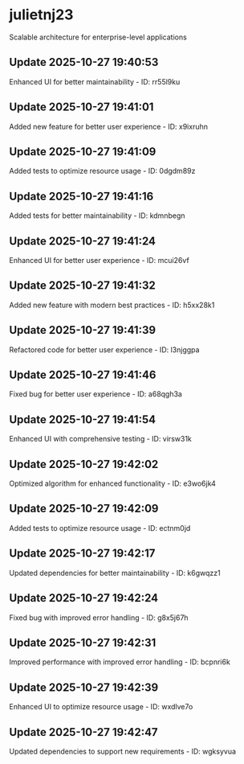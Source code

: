 # julietnj23
Scalable architecture for enterprise-level applications

## Update 2025-10-27 19:40:53
Enhanced UI for better maintainability - ID: rr55l9ku


## Update 2025-10-27 19:41:01
Added new feature for better user experience - ID: x9ixruhn


## Update 2025-10-27 19:41:09
Added tests to optimize resource usage - ID: 0dgdm89z


## Update 2025-10-27 19:41:16
Added tests for better maintainability - ID: kdmnbegn


## Update 2025-10-27 19:41:24
Enhanced UI for better user experience - ID: mcui26vf


## Update 2025-10-27 19:41:32
Added new feature with modern best practices - ID: h5xx28k1


## Update 2025-10-27 19:41:39
Refactored code for better user experience - ID: l3njggpa


## Update 2025-10-27 19:41:46
Fixed bug for better user experience - ID: a68qgh3a


## Update 2025-10-27 19:41:54
Enhanced UI with comprehensive testing - ID: virsw31k


## Update 2025-10-27 19:42:02
Optimized algorithm for enhanced functionality - ID: e3wo6jk4


## Update 2025-10-27 19:42:09
Added tests to optimize resource usage - ID: ectnm0jd


## Update 2025-10-27 19:42:17
Updated dependencies for better maintainability - ID: k6gwqzz1


## Update 2025-10-27 19:42:24
Fixed bug with improved error handling - ID: g8x5j67h


## Update 2025-10-27 19:42:31
Improved performance with improved error handling - ID: bcpnri6k


## Update 2025-10-27 19:42:39
Enhanced UI to optimize resource usage - ID: wxdlve7o


## Update 2025-10-27 19:42:47
Updated dependencies to support new requirements - ID: wgksyvua

